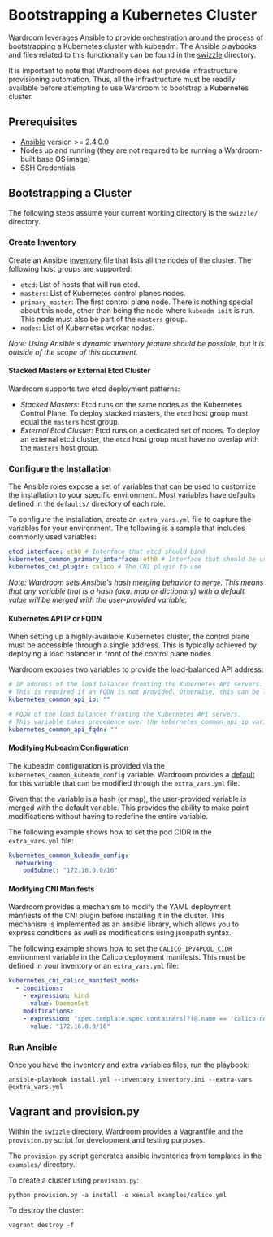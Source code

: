 # Bootstrapping a Kubernetes Cluster

Wardroom leverages Ansible to provide orchestration around the process of bootstrapping a
Kubernetes cluster with kubeadm. The Ansible playbooks and files related to this functionality can
be found in the [swizzle](../swizzle) directory.

It is important to note that Wardroom does not provide infrastructure provisioning automation.
Thus, all the infrastructure must be readily available before attempting to use Wardroom to
bootstrap a Kubernetes cluster.

## Prerequisites

- [Ansible](http://docs.ansible.com/ansible/latest/intro_installation.html) version >= 2.4.0.0
- Nodes up and running (they are not required to be running a Wardroom-built base OS image)
- SSH Credentials

## Bootstrapping a Cluster

The following steps assume your current working directory is the `swizzle/` directory.

### Create Inventory

Create an Ansible
[inventory](https://docs.ansible.com/ansible/latest/user_guide/intro_inventory.html) file that
lists all the nodes of the cluster. The following host groups are supported:

- `etcd`: List of hosts that will run etcd.
- `masters`: List of Kubernetes control planes nodes.
- `primary_master`: The first control plane node. There is nothing special about this node, other
  than being the node where `kubeadm init` is run. This node must also be part of the `masters`
  group.
- `nodes`: List of Kubernetes worker nodes.

_Note: Using Ansible's dynamic inventory feature should be possible, but it is outside of the scope of
this document._ 

#### Stacked Masters or External Etcd Cluster

Wardroom supports two etcd deployment patterns:

- _Stacked Masters_: Etcd runs on the same nodes as the Kubernetes Control Plane. To deploy stacked
  masters, the `etcd` host group must equal the `masters` host group.
- _External Etcd Cluster_: Etcd runs on a dedicated set of nodes. To deploy an external etcd
  cluster, the `etcd` host group must have no overlap with the `masters` host group.

### Configure the Installation

The Ansible roles expose a set of variables that can be used to customize the installation to your
specific environment. Most variables have defaults defined in the `defaults/` directory of each
role.

To configure the installation, create an `extra_vars.yml` file to capture the variables for your
environment. The following is a sample that includes commonly used variables:

```yaml
etcd_interface: eth0 # Interface that etcd should bind
kubernetes_common_primary_interface: eth0 # Interface that should be used to obtain the node's IP
kubernetes_cni_plugin: calico # The CNI plugin to use
```

_Note: Wardroom sets Ansible's [hash merging behavior](https://docs.ansible.com/ansible/latest/reference_appendices/config.html#default-hash-behaviour)
to `merge`. This means that any variable that is a hash (aka. map or dictionary) with a default
value will be merged with the user-provided variable._

#### Kubernetes API IP or FQDN

When setting up a highly-available Kubernetes cluster, the control plane must be accessible through
a single address. This is typically achieved by deploying a load balancer in front of the control
plane nodes.

Wardroom exposes two variables to provide the load-balanced API address:

```yaml
# IP address of the load balancer fronting the Kubernetes API servers.
# This is required if an FQDN is not provided. Otherwise, this can be left empty.
kubernetes_common_api_ip: ""

# FQDN of the load balancer fronting the Kubernetes API servers.
# This variable takes precedence over the kubernetes_common_api_ip variable.
kubernetes_common_api_fqdn: ""
```

#### Modifying Kubeadm Configuration

The kubeadm configuration is provided via the `kubernetes_common_kubeadm_config` variable. Wardroom
provides a [default](../ansible/roles/kubernetes-common/defaults/main.yml) for this variable that
can be modified through the `extra_vars.yml` file.

Given that the variable is a hash (or map), the user-provided variable is merged with the default
variable. This provides the ability to make point modifications without having to redefine the
entire variable.

The following example shows how to set the pod CIDR in the `extra_vars.yml` file:

```yaml
kubernetes_common_kubeadm_config:
  networking:
    podSubnet: "172.16.0.0/16"
```

#### Modifying CNI Manifests

Wardroom provides a mechanism to modify the YAML deployment manfiests of the CNI plugin before
installing it in the cluster. This mechanism is implemented as an ansible library, which allows
you to express conditions as well as modifications using jsonpath syntax.

The following example shows how to set the `CALICO_IPV4POOL_CIDR` environment variable in the
Calico deployment manifests. This must be defined in your inventory or an `extra_vars.yml` file:

```yaml
kubernetes_cni_calico_manifest_mods:
  - conditions:
    - expression: kind
      value: DaemonSet
    modifications:
    - expression: "spec.template.spec.containers[?(@.name == 'calico-node')].env[?(@.name == 'CALICO_IPV4POOL_CIDR')].value"
      value: "172.16.0.0/16"
```

### Run Ansible

Once you have the inventory and extra variables files, run the playbook:

```shell
ansible-playbook install.yml --inventory inventory.ini --extra-vars @extra_vars.yml
```

## Vagrant and provision.py

Within the `swizzle` directory, Wardroom provides a Vagrantfile and the `provision.py` script for
development and testing purposes.

The `provision.py` script generates ansible inventories from templates in the `examples/` directory.

To create a cluster using `provision.py`:

```shell
python provision.py -a install -o xenial examples/calico.yml
```

To destroy the cluster:

```shell
vagrant destroy -f
```

